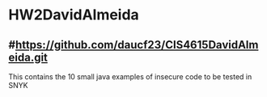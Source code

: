 # HW2DavidAlmeida
#https://github.com/daucf23/CIS4615DavidAlmeida.git
-----------------------
This contains the 10 small java examples of insecure code to be tested in SNYK